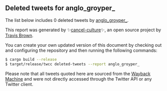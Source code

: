 ## Deleted tweets for anglo_groyper_

The list below includes 0 deleted tweets by
[anglo_groyper_](https://twitter.com/anglo_groyper_).



This report was generated by ✨[cancel-culture](https://github.com/travisbrown/cancel-culture)✨,
an open source project by [Travis Brown](https://twitter.com/travisbrown).

You can create your own updated version of this document by checking out and configuring the
repository and then running the following commands:

```bash
$ cargo build --release
$ target/release/twcc deleted-tweets --report anglo_groyper_
```

Please note that all tweets quoted here are sourced from the
[Wayback Machine](https://web.archive.org) and were not directly accessed through the Twitter API or
any Twitter client.

